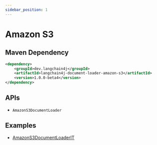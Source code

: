 ```yaml
---
sidebar_position: 1
---
```


# Amazon S3


## Maven Dependency

```xml
<dependency>
    <groupId>dev.langchain4j</groupId>
    <artifactId>langchain4j-document-loader-amazon-s3</artifactId>
    <version>1.0.0-beta4</version>
</dependency>
```


## APIs

- `AmazonS3DocumentLoader`


## Examples

- [AmazonS3DocumentLoaderIT](https://github.com/langchain4j/langchain4j/blob/main/document-loaders/langchain4j-document-loader-amazon-s3/src/test/java/dev/langchain4j/data/document/loader/amazon/s3/AmazonS3DocumentLoaderIT.java)
